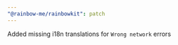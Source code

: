```yaml
---
"@rainbow-me/rainbowkit": patch
---
```


Added missing i18n translations for `Wrong network` errors
